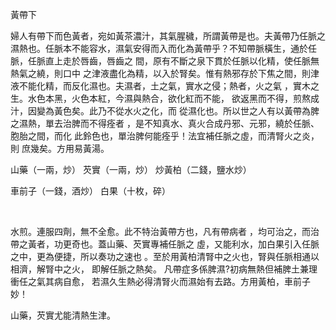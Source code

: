 黃帶下

婦人有帶下而色黃者，宛如黃茶濃汁，其氣腥穢，所謂黃帶是也。夫黃帶乃任脈之濕熱也。任脈本不能容水，濕氣安得而入而化為黃帶乎？不知帶脈橫生，通於任脈，任脈直上走於唇齒，唇齒之 間，原有不斷之泉下貫於任脈以化精，使任脈無熱氣之繞，則口中 之津液盡化為精，以入於腎矣。惟有熱邪存於下焦之間，則津液不能化精，而反化濕也。夫濕者，土之氣，實水之侵；熱者，火之氣 ，實木之生。水色本黑，火色本紅，今濕與熱合，欲化紅而不能， 欲返黑而不得，煎熬成汁，因變為黃色矣。此乃不從水火之化，而 從濕化也。所以世之人有以黃帶為脾之濕熱，單去治脾而不得痊者 ，是不知真水、真火合成丹邪、元邪，繞於任脈、胞胎之間，而化 此鈴色也，單治脾何能痊乎！法宜補任脈之虛，而清腎火之炎，則 庶幾矣。方用易黃湯。 

山藥（一兩，炒） 芡實（一兩，炒） 炒黃柏（二錢，鹽水炒） 

車前子（一錢，酒炒） 白果（十枚，碎）

 

水煎。連服四劑，無不全愈。此不特治黃帶方也，凡有帶病者 ，均可治之，而治帶之黃者，功更奇也。蓋山藥、芡實專補任脈之 虛，又能利水，加白果引入任脈之中，更為便捷，所以奏功之速也 。至於用黃柏清腎中之火也，腎與任脈相通以相濟，解腎中之火， 即解任脈之熱矣。 凡帶症多係脾濕?初病無熱但補脾土兼理衝任之氣其病自愈， 若濕久生熱必得清腎火而濕始有去路。方用黃柏，車前子妙！ 

山藥，芡實尤能清熱生津。 

